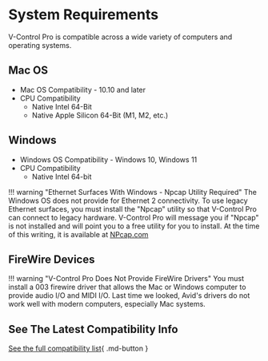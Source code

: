 # System Requirements

V-Control Pro is compatible across a wide variety of computers and operating systems.

## Mac OS

* Mac OS Compatibility - 10.10 and later
* CPU Compatibility
    * Native Intel 64-Bit
    * Native Apple Silicon 64-Bit (M1, M2, etc.)

## Windows

* Windows OS Compatibility - Windows 10, Windows 11
* CPU Compatibility
    * Native Intel 64-bit

!!! warning "Ethernet Surfaces With Windows - Npcap Utility Required"
    The Windows OS does not provide for Ethernet 2 connectivity. To use legacy Ethernet surfaces, you must install the "Npcap" utility so that V-Control Pro can connect to legacy hardware. V-Control Pro will message you if "Npcap" is not installed and will point you to a free utility for you to install. At the time of this writing, it is available at [NPcap.com](https://npcap.com/#download)

## FireWire Devices

!!! warning "V-Control Pro Does Not Provide FireWire Drivers"
    You must install a 003 firewire driver that allows the Mac or Windows computer to provide audio I/O and MIDI I/O. Last time we looked, Avid's drivers do not work well with modern computers, especially Mac systems.

## See The Latest Compatibility Info
[See the full compatibility list](https://neyrinck.com/vcpro-compatibility/){ .md-button }

